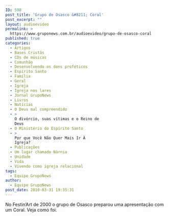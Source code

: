 ```yaml
---
ID: 598
post_title: 'Grupo de Osasco &#8211; Coral'
post_excerpt: ""
layout: audioevideo
permalink: >
  https://www.gruponews.com.br/audioevideo/grupo-de-osasco-coral
published: true
categories:
  - Artigos
  - Bases Cristãs
  - CDs de músicas
  - Comunhão
  - Desenvolvendo os dons proféticos
  - Espírito Santo
  - Família
  - Geral
  - Igreja
  - Igreja nos lares
  - Jornal GrupoNews
  - Livros
  - Notícias
  - O Deus mal compreendido
  - >
    O divórcio, suas vítimas e o Reino de
    Deus
  - O Ministério do Espírito Santo
  - >
    Por que Você Não Quer Mais Ir À
    Igreja?
  - Publicações
  - Um lugar chamado Nárnia
  - Unidade
  - Vida
  - Vivendo como igreja relacional
tags:
  - Equipe GrupoNews
author:
  - Equipe GrupoNews
post_date: 2010-03-31 19:35:31
---
```

No Festin’Art de 2000 o grupo de Osasco preparou uma apresentação com um Coral. Veja como foi.
